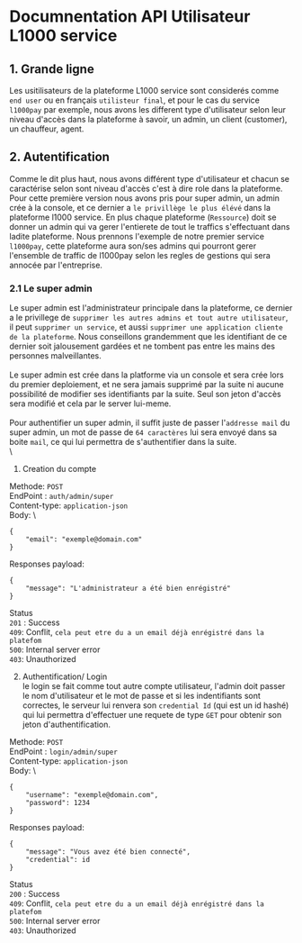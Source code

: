 # Documnentation API Utilisateur L1000 service  

## 1. Grande ligne
Les usitilisateurs de la plateforme L1000 service sont considerés comme `end user` ou en français `utilisteur final`, et pour le cas du service `l1000pay` par exemple, nous avons les different type d'utilisateur selon leur niveau d'accès dans la plateforme à savoir, un admin, un client (customer), un chauffeur, agent. 

## 2. Autentification
Comme le dit plus haut, nous avons différent type d'utilisateur et chacun se caractérise selon sont niveau d'accès c'est à dire role dans la plateforme. Pour cette première version nous avons pris pour super admin, un admin crée à la console, et ce dernier a `le privillège le plus élévé` dans la plateforme l1000 service. En plus chaque plateforme (`Ressource`) doit se donner un admin qui va gerer l'entierete de tout le traffics s'effectuant dans ladite plateforme. Nous prennons l'exemple de notre premier service `l1000pay`, cette plateforme aura son/ses admins qui pourront gerer l'ensemble de traffic de l1000pay selon les regles de gestions qui sera annocée par l'entreprise.

### 2.1 Le super admin
Le super admin est l'administrateur principale dans la plateforme, ce dernier a le privillege de `supprimer les autres admins et tout autre utilisateur`, il peut `supprimer un service`, et aussi `supprimer une application cliente de la plateforme`. Nous conseillons grandemment que les identifiant de ce dernier soit jalousement gardées et ne tombent pas entre les mains des personnes malveillantes.\
\
Le super admin est crée dans la platforme via un console et sera crée lors du premier deploiement, et ne sera jamais supprimé par la suite ni aucune possibilité de modifier ses identifiants par la suite. Seul son jeton d'accès sera modifié et cela par le server lui-meme.\
\
Pour authentifier un super admin, il suffit juste de passer l'`addresse mail` du super admin, un mot de passe de `64 caractères` lui sera envoyé dans sa boite `mail`, ce qui lui permettra de s'authentifier dans la suite. \
\
1. Creation du compte
 
Methode: `POST`\
EndPoint : `auth/admin/super`\
Content-type: `application-json`\
Body: \
```
{
    "email": "exemple@domain.com"
}
```
Responses payload: 
```
{
    "message": "L'administrateur a été bien enrégistré"
}
```

Status\
 `201` : Success\
 `409`: Conflit, `cela peut etre du a un email déjà enrégistré dans la platefom`\
 `500`: Internal server error\
 `403`: Unauthorized 

 2. Authentification/ Login\
le login se fait comme tout autre compte utilisateur, l'admin doit passer le nom d'utilisateur et le mot de passe et si les indentifiants sont correctes, le serveur lui renvera son `credential Id` (qui est un id hashé) qui lui permettra d'effectuer une requete de type `GET` pour obtenir son jeton d'authentification.

Methode: `POST`\
EndPoint : `login/admin/super`\
Content-type: `application-json`\
Body: \
```
{
    "username": "exemple@domain.com",
    "password": 1234
}
```
Responses payload: 
```
{
    "message": "Vous avez été bien connecté",
    "credential": id
}
```

Status\
 `200` : Success\
 `409`: Conflit, `cela peut etre du a un email déjà enrégistré dans la platefom`\
 `500`: Internal server error\
 `403`: Unauthorized

